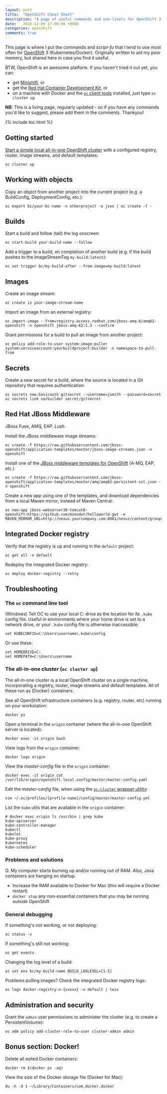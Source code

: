 ```yaml
---
layout: post
title:  "OpenShift Cheat Sheet"
description: "A page of useful commands and one-liners for OpenShift 3 - including builds, deployments, and troubleshooting."
date:   2016-12-09 17:00:00 +0000
categories: openshift
comments: true
---
```


This page is where I put the commands and _script-fu_ that I tend to use most often for [OpenShift][os] 3 (Kubernetes/Docker). Originally written to aid my poor memory, but shared here in case you find it useful.

BTW, OpenShift is an awesome platform. If you haven't tried it out yet, you can:

- get [Minishift][minishift], or
- get the [Red Hat Container Development Kit][cdk], or
- on a machine with Docker and the [`oc` client tools][occlient] installed, just type `oc cluster up`

**NB:** This is a living page, regularly updated - so if you have any commands you'd like to suggest, please add them in the comments. Thankyou!

{% include toc.html %}

## Getting started

[Start a simple local all-in-one OpenShift cluster][clusterup] with a configured registry, router, image streams, and default templates:

    oc cluster up

## Working with objects

Copy an object from another project into the current project (e.g. a BuildConfig, DeploymentConfig, etc.):

    oc export bc/your-bc-name -n otherproject -o json | oc create -f -

## Builds

Start a build and follow (tail) the log onscreen:

    oc start-build your-build-name --follow

Add a trigger to a build, on completion of another build (e.g. if the build pushes to the ImageStreamTag `my-build:latest`):

    oc set trigger bc/my-build-after --from-image=my-build:latest

## Images

Create an image stream:

    oc create is your-image-stream-name

Import an image from an external registry:

    oc import-image --from=registry.access.redhat.com/jboss-amq-6/amq62-openshift -n openshift jboss-amq-62:1.3 --confirm

Grant permissions for a build to pull an image from another project:

    oc policy add-role-to-user system:image-puller system:serviceaccount:yourbuildproject:builder -n namespace-to-pull-from

## Secrets

Create a new secret for a build, where the source is located in a Git repository that requires authentication:

    oc secrets new-basicauth gitsecret --username=jsmith --password=secret
    oc secrets link sa/builder secret/gitsecret

## Red Hat JBoss Middleware

JBoss Fuse, AMQ, EAP. _Lush._

Install the JBoss middleware image streams:

    oc create -f https://raw.githubusercontent.com/jboss-openshift/application-templates/master/jboss-image-streams.json -n openshift

Install one of the [JBoss middleware templates for OpenShift][jbosstpl] (A-MQ, EAP, etc.)

    oc create -f https://raw.githubusercontent.com/jboss-openshift/application-templates/master/amq/amq62-persistent-ssl.json -n openshift

Create a new app using one of the templates, and download dependencies from a local Maven mirror, instead of Maven Central:

    oc new-app jboss-webserver30-tomcat8-openshift~https://github.com/monodot/helloworld-gwt -e MAVEN_MIRROR_URL=http://nexus.yourcompany.com:8081/nexus/content/groups/public/

## Integrated Docker registry

Verify that the registry is up and running in the `default` project:

    oc get all -n default

Redeploy the integrated Docker registry:

    oc deploy docker-registry --retry

## Troubleshooting

### The `oc` command line tool

(Windows) Tell OC to use your local C: drive as the location for its `.kube` config file. Useful in environments where your home drive is set to a network drive, or your `.kube` config file is otherwise inaccessible:

    set KUBECONFIG=C:\Users\username\.kube\config

Or use these:

    set HOMEDRIVE=C:
    set HOMEPATH=C:\Users\username
    
### The all-in-one cluster (`oc cluster up`)

The all-in-one cluster is a local OpenShift cluster on a single machine, incorporating a registry, router, image streams and default templates. All of these run as (Docker) containers.

See all OpenShift infrastructure containers (e.g. registry, router, etc) running on your workstation:

    docker ps

Open a terminal in the `origin` container (where the all-in-one OpenShift server is located):

    docker exec -it origin bash

View logs from the `origin` container:

    docker logs origin

View the _master-config_ file in the `origin` container:

    docker exec -it origin cat /var/lib/origin/openshift.local.config/master/master-config.yaml

Edit the _master-config_ file, when using the [`oc-cluster` wrapper utility][wrapper]:

    vim ~/.oc/profiles/[profile-name]/config/master/master-config.yml

List the `kube` utils that are available in the `origin` container:

    # docker exec origin ls /usr/bin | grep kube
    kube-apiserver
    kube-controller-manager
    kubectl
    kubelet
    kube-proxy
    kubernetes
    kube-scheduler

### Problems and solutions

Q. My computer starts burning up and/or running out of RAM. Also, Java containers are hanging on startup.

- Increase the RAM available to Docker for Mac (this will require a Docker restart)
- `docker stop` any non-essential containers that you may be running _outside_ OpenShift

### General debugging

If something's not working, or not deploying:

    oc status -v

If something's still not working:

    oc get events

Changing the log level of a build:

    oc set env bc/my-build-name BUILD_LOGLEVEL=[1-5]

Problems pulling images? Check the integrated Docker registry logs:

    oc logs docker-registry-n-{xxxxx} -n default | less

## Administration and security

Grant the `admin` user permissions to administer the cluster (e.g. to create a PersistentVolume):

    oc adm policy add-cluster-role-to-user cluster-admin admin

## Bonus section: Docker!

Delete all exited Docker containers:

    docker rm $(docker ps -aq)

View the size of the Docker storage file (Docker for Mac):

    du -h -d 1 ~/Library/Containers/com.docker.docker

[os]: https://www.openshift.org/
[cdk]: https://developers.redhat.com/products/cdk/overview/
[minishift]: https://www.openshift.org/minishift/
[clusterup]: https://github.com/openshift/origin/blob/master/docs/cluster_up_down.md
[jbosstpl]: https://github.com/jboss-openshift/application-templates
[occlient]: https://github.com/openshift/origin/releases
[wrapper]: https://github.com/openshift-evangelists/oc-cluster-wrapper
